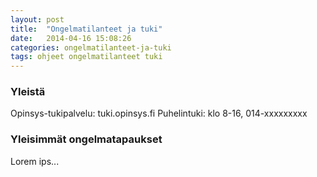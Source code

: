```yaml
---
layout: post
title:  "Ongelmatilanteet ja tuki"
date:   2014-04-16 15:08:26
categories: ongelmatilanteet-ja-tuki
tags: ohjeet ongelmatilanteet tuki
---
```


### Yleistä

Opinsys-tukipalvelu: tuki.opinsys.fi
Puhelintuki: klo 8-16, 014-xxxxxxxxx

### Yleisimmät ongelmatapaukset
Lorem ips...